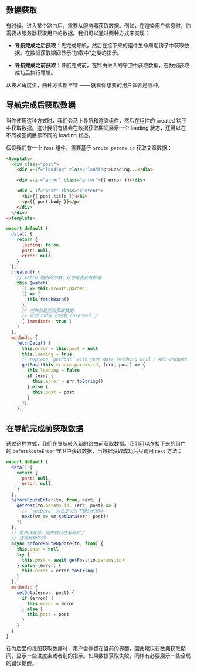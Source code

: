 ```toc
```

## 数据获取

有时候，进入某个路由后，需要从服务器获取数据。例如，在渲染用户信息时，你需要从服务器获取用户的数据。我们可以通过两种方式来实现：

- **导航完成之后获取**：先完成导航，然后在接下来的组件生命周期钩子中获取数据。在数据获取期间显示“加载中”之类的指示。
    
- **导航完成之前获取**：导航完成前，在路由进入的守卫中获取数据，在数据获取成功后执行导航。
    

从技术角度讲，两种方式都不错 —— 就看你想要的用户体验是哪种。


## 导航完成后获取数据

当你使用这种方式时，我们会马上导航和渲染组件，然后在组件的 created 钩子中获取数据。这让我们有机会在数据获取期间展示一个 loading 状态，还可以在不同视图间展示不同的 loading 状态。

假设我们有一个 `Post` 组件，需要基于 `$route.params.id` 获取文章数据：

```html
<template>
  <div class="post">
    <div v-if="loading" class="loading">Loading...</div>

    <div v-if="error" class="error">{{ error }}</div>

    <div v-if="post" class="content">
      <h2>{{ post.title }}</h2>
      <p>{{ post.body }}</p>
    </div>
  </div>
</template>
```

```js
export default {
  data() {
    return {
      loading: false,
      post: null,
      error: null,
    }
  },
  created() {
    // watch 路由的参数，以便再次获取数据
    this.$watch(
      () => this.$route.params,
      () => {
        this.fetchData()
      },
      // 组件创建完后获取数据，
      // 此时 data 已经被 observed 了
      { immediate: true }
    )
  },
  methods: {
    fetchData() {
      this.error = this.post = null
      this.loading = true
      // replace `getPost` with your data fetching util / API wrapper
      getPost(this.$route.params.id, (err, post) => {
        this.loading = false
        if (err) {
          this.error = err.toString()
        } else {
          this.post = post
        }
      })
    },
```

## 在导航完成前获取数据

通过这种方式，我们在导航转入新的路由前获取数据。我们可以在接下来的组件的 `beforeRouteEnter` 守卫中获取数据，当数据获取成功后只调用 `next` 方法：

```js
export default {
  data() {
    return {
      post: null,
      error: null,
    }
  },
  beforeRouteEnter(to, from, next) {
    getPost(to.params.id, (err, post) => {
      // `setData` 方法定义在下面的代码中
      next(vm => vm.setData(err, post))
    })
  },
  // 路由改变前，组件就已经渲染完了
  // 逻辑稍稍不同
  async beforeRouteUpdate(to, from) {
    this.post = null
    try {
      this.post = await getPost(to.params.id)
    } catch (error) {
      this.error = error.toString()
    }
  },
  methods: {
    setData(error, post) {
      if (error) {
        this.error = error
      } else {
        this.post = post
      }
    }
  }
}
```

在为后面的视图获取数据时，用户会停留在当前的界面，因此建议在数据获取期间，显示一些进度条或者别的指示。如果数据获取失败，同样有必要展示一些全局的错误提醒。





